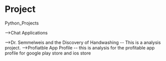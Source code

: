 # Project
Python_Projects

-->Chat Applications
        
-->Dr. Semmelweis and the Discovery of Handwashing 
                                -- This is a analysis project.
-->Profiatble App Profile -- this is analysis for the profitable app profile for google play store and ios store
